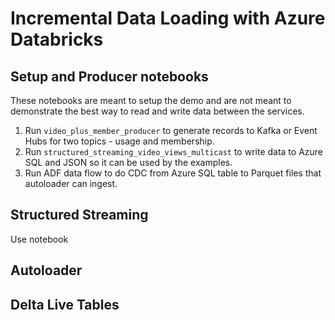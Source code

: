 # Incremental Data Loading with Azure Databricks

## Setup and Producer notebooks
These notebooks are meant to setup the demo and are not meant to demonstrate the best way to read and write data between the services.

1. Run `video_plus_member_producer` to generate records to Kafka or Event Hubs for two topics - usage and membership.
1. Run `structured_streaming_video_views_multicast` to write data to Azure SQL and JSON so it can be used by the examples.
1. Run ADF data flow to do CDC from Azure SQL table to Parquet files that autoloader can ingest.

## Structured Streaming
Use notebook 

## Autoloader

## Delta Live Tables